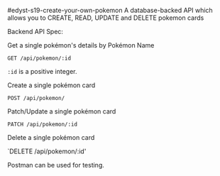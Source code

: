#edyst-s19-create-your-own-pokemon
A database-backed API which allows you to CREATE, READ, UPDATE and DELETE pokemon cards

Backend API Spec:

Get a single pokémon's details by Pokémon Name

`GET /api/pokemon/:id`

`:id` is a positive integer.

Create a single pokémon card

`POST /api/pokemon/`

Patch/Update a single pokémon card

`PATCH /api/pokemon/:id`

Delete a single pokémon card

`DELETE /api/pokemon/:id'

Postman can be used for testing.
